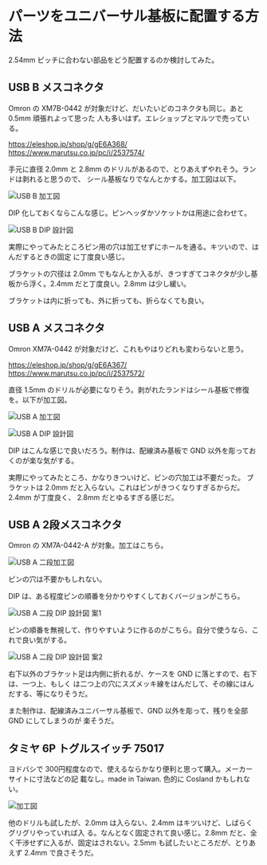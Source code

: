 # パーツをユニバーサル基板に配置する方法

2.54mm ピッチに合わない部品をどう配置するのか検討してみた。
  
## USB B メスコネクタ

Omron の XM7B-0442 が対象だけど、だいたいどのコネクタも同じ。あと 0.5mm 頑張れよって思った
人も多いはず。エレショップとマルツで売っている。

https://eleshop.jp/shop/g/gE6A368/
https://www.marutsu.co.jp/pc/i/2537574/

手元に直径 2.0mm と 2.8mm のドリルがあるので、とりあえずやれそう。ランドは剥れると思うので、
シール基板なりでなんとかする。加工図は以下。

![USB B 加工図](./librecad/USB_B_Recepter.png)

DIP 化しておくならこんな感じ。ピンヘッダかソケットかは用途に合わせて。

![USB B DIP 設計図](./librecad/USB_B_Dip.png)

実際にやってみたところピン用の穴は加工せずにホールを通る。キツいので、はんだするときの固定
に丁度良い感じ。

ブラケットの穴径は 2.0mm でもなんとか入るが、きつすぎてコネクタが少し基板から浮く。2.4mm
だと丁度良い。2.8mm は少し緩い。

ブラケットは内に折っても、外に折っても、折らなくても良い。

## USB A メスコネクタ

Omron XM7A-0442 が対象だけど、これもやはりどれも変わらないと思う。

https://eleshop.jp/shop/g/gE6A367/
https://www.marutsu.co.jp/pc/i/2537572/

直径 1.5mm のドリルが必要になりそう。剥がれたランドはシール基板で修復を。以下が加工図。

![USB A 加工図](./librecad/USB_A_Recepter.png)

![USB A DIP 設計図](./librecad/USB_A_Recepter_Dip.png)

DIP はこんな感じで良いだろう。制作は、配線済み基板で GND 以外を彫っておくのが楽な気がする。

実際にやってみたところ、かなりきついけど、ピンの穴加工は不要だった。
ブラケットは 2.0mm だと入らない。これはピンがきつくなりすぎるからだ。2.4mm が丁度良く、
2.8mm だとゆるすぎる感じだ。

## USB A 2段メスコネクタ

Omron の XM7A-0442-A が対象。加工はこちら。

![USB A 二段加工図](./librecad/USB_A_2steps_recepter_kakou.png)

ピンの穴は不要かもしれない。


DIP は、ある程度ピンの順番を分かりやすくしておくバージョンがこちら。

![USB A 二段 DIP 設計図 案1](./librecad/USB_A_2steps_recepter_plan1.png)

ピンの順番を無視して、作りやすいように作るのがこちら。自分で使うなら、これで良い気がする。

![USB A 二段 DIP 設計図 案2](./librecad/USB_A_2steps_recepter_plan2.png)

右下以外のブラケット足は内側に折れるが、ケースを GND に落とすので、右下は、一つ上、もしく
は二つ上の穴にスズメッキ線をはんだして、その線にはんだする、等になりそうだ。

また制作は、配線済みユニバーサル基板で、GND 以外を彫って、残りを全部 GND にしてしまうのが
楽そうだ。

## タミヤ 6P トグルスイッチ 75017

ヨドバシで 300円程度なので、使えるならかなり便利と思って購入。メーカーサイトに寸法などの記
載なし。made in Taiwan. 色的に Cosland かもしれない。

![加工図](./librecad/Tamiya6PToggleSwitch_75017.png)

他のドリルも試したが、2.0mm は入らない、2.4mm はキツいけど、しばらくグリグリやっていれば入
る。なんとなく固定されて良い感じ。2.8mm だと、全く干渉せずに入るが、固定はされない。2.5mm
も試したいところだが、とりあえず 2.4mm で良さそうだ。

